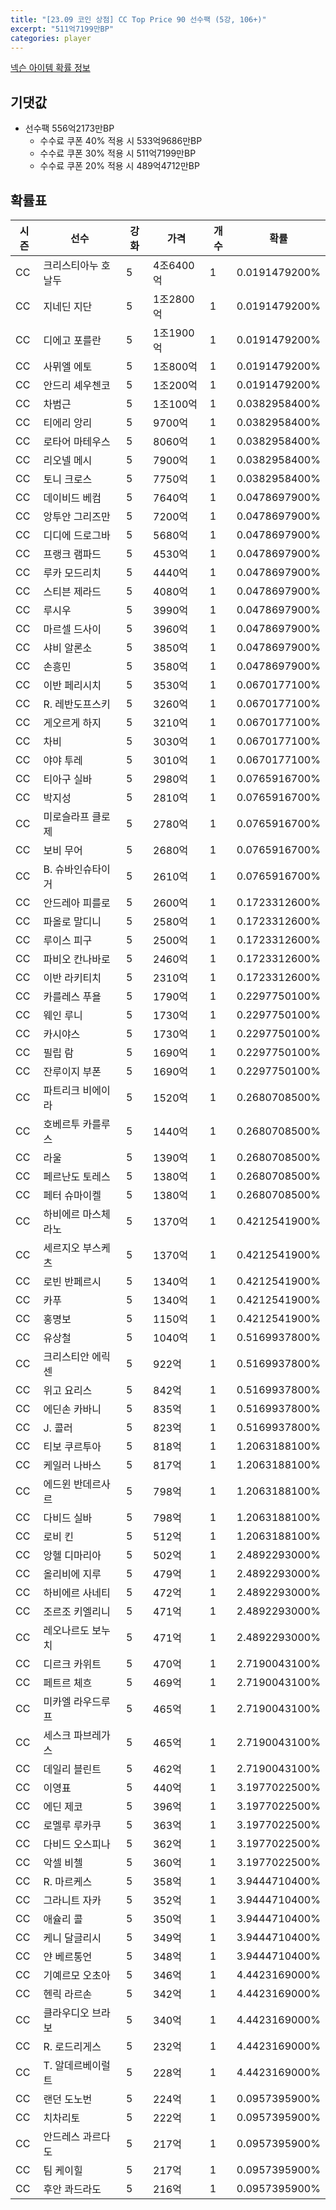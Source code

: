 ```yaml
---
title: "[23.09 코인 상점] CC Top Price 90 선수팩 (5강, 106+)"
excerpt: "511억7199만BP"
categories: player
---
```

[넥슨 아이템 확률 정보](http://iteminfo.nexon.com/probability/fo4?sn=7378)

## 기댓값
  - 선수팩 556억2173만BP
    - 수수료 쿠폰 40% 적용 시 533억9686만BP
    - 수수료 쿠폰 30% 적용 시 511억7199만BP
    - 수수료 쿠폰 20% 적용 시 489억4712만BP


## 확률표

|시즌|선수|강화|가격|개수|확률|
|---|---|---|---|---|---|
|CC|크리스티아누 호날두|5|4조6400억|1|0.0191479200%|
|CC|지네딘 지단|5|1조2800억|1|0.0191479200%|
|CC|디에고 포를란|5|1조1900억|1|0.0191479200%|
|CC|사뮈엘 에토|5|1조800억|1|0.0191479200%|
|CC|안드리 셰우첸코|5|1조200억|1|0.0191479200%|
|CC|차범근|5|1조100억|1|0.0382958400%|
|CC|티에리 앙리|5|9700억|1|0.0382958400%|
|CC|로타어 마테우스|5|8060억|1|0.0382958400%|
|CC|리오넬 메시|5|7900억|1|0.0382958400%|
|CC|토니 크로스|5|7750억|1|0.0382958400%|
|CC|데이비드 베컴|5|7640억|1|0.0478697900%|
|CC|앙투안 그리즈만|5|7200억|1|0.0478697900%|
|CC|디디에 드로그바|5|5680억|1|0.0478697900%|
|CC|프랭크 램파드|5|4530억|1|0.0478697900%|
|CC|루카 모드리치|5|4440억|1|0.0478697900%|
|CC|스티븐 제라드|5|4080억|1|0.0478697900%|
|CC|루시우|5|3990억|1|0.0478697900%|
|CC|마르셀 드사이|5|3960억|1|0.0478697900%|
|CC|샤비 알론소|5|3850억|1|0.0478697900%|
|CC|손흥민|5|3580억|1|0.0478697900%|
|CC|이반 페리시치|5|3530억|1|0.0670177100%|
|CC|R. 레반도프스키|5|3260억|1|0.0670177100%|
|CC|게오르게 하지|5|3210억|1|0.0670177100%|
|CC|차비|5|3030억|1|0.0670177100%|
|CC|야야 투레|5|3010억|1|0.0670177100%|
|CC|티아구 실바|5|2980억|1|0.0765916700%|
|CC|박지성|5|2810억|1|0.0765916700%|
|CC|미로슬라프 클로제|5|2780억|1|0.0765916700%|
|CC|보비 무어|5|2680억|1|0.0765916700%|
|CC|B. 슈바인슈타이거|5|2610억|1|0.0765916700%|
|CC|안드레아 피를로|5|2600억|1|0.1723312600%|
|CC|파올로 말디니|5|2580억|1|0.1723312600%|
|CC|루이스 피구|5|2500억|1|0.1723312600%|
|CC|파비오 칸나바로|5|2460억|1|0.1723312600%|
|CC|이반 라키티치|5|2310억|1|0.1723312600%|
|CC|카를레스 푸욜|5|1790억|1|0.2297750100%|
|CC|웨인 루니|5|1730억|1|0.2297750100%|
|CC|카시야스|5|1730억|1|0.2297750100%|
|CC|필립 람|5|1690억|1|0.2297750100%|
|CC|잔루이지 부폰|5|1690억|1|0.2297750100%|
|CC|파트리크 비에이라|5|1520억|1|0.2680708500%|
|CC|호베르투 카를루스|5|1440억|1|0.2680708500%|
|CC|라울|5|1390억|1|0.2680708500%|
|CC|페르난도 토레스|5|1380억|1|0.2680708500%|
|CC|페터 슈마이켈|5|1380억|1|0.2680708500%|
|CC|하비에르 마스체라노|5|1370억|1|0.4212541900%|
|CC|세르지오 부스케츠|5|1370억|1|0.4212541900%|
|CC|로빈 반페르시|5|1340억|1|0.4212541900%|
|CC|카푸|5|1340억|1|0.4212541900%|
|CC|홍명보|5|1150억|1|0.4212541900%|
|CC|유상철|5|1040억|1|0.5169937800%|
|CC|크리스티안 에릭센|5|922억|1|0.5169937800%|
|CC|위고 요리스|5|842억|1|0.5169937800%|
|CC|에딘손 카바니|5|835억|1|0.5169937800%|
|CC|J. 콜러|5|823억|1|0.5169937800%|
|CC|티보 쿠르투아|5|818억|1|1.2063188100%|
|CC|케일러 나바스|5|817억|1|1.2063188100%|
|CC|에드윈 반데르사르|5|798억|1|1.2063188100%|
|CC|다비드 실바|5|798억|1|1.2063188100%|
|CC|로비 킨|5|512억|1|1.2063188100%|
|CC|앙헬 디마리아|5|502억|1|2.4892293000%|
|CC|올리비에 지루|5|479억|1|2.4892293000%|
|CC|하비에르 사네티|5|472억|1|2.4892293000%|
|CC|조르조 키엘리니|5|471억|1|2.4892293000%|
|CC|레오나르도 보누치|5|471억|1|2.4892293000%|
|CC|디르크 카위트|5|470억|1|2.7190043100%|
|CC|페트르 체흐|5|469억|1|2.7190043100%|
|CC|미카엘 라우드루프|5|465억|1|2.7190043100%|
|CC|세스크 파브레가스|5|465억|1|2.7190043100%|
|CC|데일리 블린트|5|462억|1|2.7190043100%|
|CC|이영표|5|440억|1|3.1977022500%|
|CC|에딘 제코|5|396억|1|3.1977022500%|
|CC|로멜루 루카쿠|5|363억|1|3.1977022500%|
|CC|다비드 오스피나|5|362억|1|3.1977022500%|
|CC|악셀 비첼|5|360억|1|3.1977022500%|
|CC|R. 마르케스|5|358억|1|3.9444710400%|
|CC|그라니트 자카|5|352억|1|3.9444710400%|
|CC|애슐리 콜|5|350억|1|3.9444710400%|
|CC|케니 달글리시|5|349억|1|3.9444710400%|
|CC|얀 베르통언|5|348억|1|3.9444710400%|
|CC|기예르모 오초아|5|346억|1|4.4423169000%|
|CC|헨릭 라르손|5|342억|1|4.4423169000%|
|CC|클라우디오 브라보|5|340억|1|4.4423169000%|
|CC|R. 로드리게스|5|232억|1|4.4423169000%|
|CC|T. 알데르베이럴트|5|228억|1|4.4423169000%|
|CC|랜던 도노번|5|224억|1|0.0957395900%|
|CC|치차리토|5|222억|1|0.0957395900%|
|CC|안드레스 과르다도|5|217억|1|0.0957395900%|
|CC|팀 케이힐|5|217억|1|0.0957395900%|
|CC|후안 콰드라도|5|216억|1|0.0957395900%|
